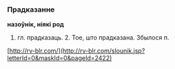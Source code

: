 ### Прадказанне
**назоўнік, ніякі род**

1. гл. прадказаць. 2. Тое, што прадказана. Збылося п.

<a rel="author">[http://rv-blr.com/](http://rv-blr.com/slounik.jsp?letterId=0&maskId=0&pageId=2422)</a>
